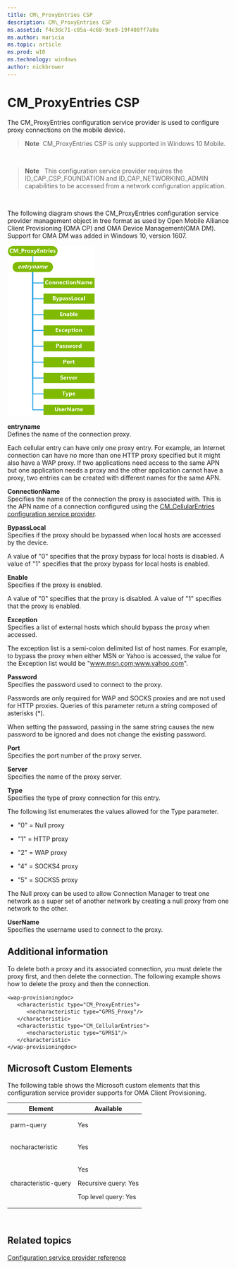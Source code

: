 ```yaml
---
title: CM\_ProxyEntries CSP
description: CM\_ProxyEntries CSP
ms.assetid: f4c3dc71-c85a-4c68-9ce9-19f408ff7a0a
ms.author: maricia
ms.topic: article
ms.prod: w10
ms.technology: windows
author: nickbrower
---
```


# CM\_ProxyEntries CSP


The CM\_ProxyEntries configuration service provider is used to configure proxy connections on the mobile device.

> **Note**  CM\_ProxyEntries CSP is only supported in Windows 10 Mobile.

 

> **Note**   This configuration service provider requires the ID\_CAP\_CSP\_FOUNDATION and ID\_CAP\_NETWORKING\_ADMIN capabilities to be accessed from a network configuration application.

 

The following diagram shows the CM\_ProxyEntries configuration service provider management object in tree format as used by Open Mobile Alliance Client Provisioning (OMA CP) and OMA Device Management(OMA DM). Support for OMA DM was added in Windows 10, version 1607.

![cm\-proxyentries csp (cp)](images/provisioning-csp-cm-proxyentries-cp.png)

<a href="" id="entryname"></a>**entryname**  
Defines the name of the connection proxy.

Each cellular entry can have only one proxy entry. For example, an Internet connection can have no more than one HTTP proxy specified but it might also have a WAP proxy. If two applications need access to the same APN but one application needs a proxy and the other application cannot have a proxy, two entries can be created with different names for the same APN.

<a href="" id="connectionname"></a>**ConnectionName**  
Specifies the name of the connection the proxy is associated with. This is the APN name of a connection configured using the [CM\_CellularEntries configuration service provider](cm-cellularentries-csp.md).

<a href="" id="bypasslocal"></a>**BypassLocal**  
Specifies if the proxy should be bypassed when local hosts are accessed by the device.

A value of "0" specifies that the proxy bypass for local hosts is disabled. A value of "1" specifies that the proxy bypass for local hosts is enabled.

<a href="" id="enable"></a>**Enable**  
Specifies if the proxy is enabled.

A value of "0" specifies that the proxy is disabled. A value of "1" specifies that the proxy is enabled.

<a href="" id="exception"></a>**Exception**  
Specifies a list of external hosts which should bypass the proxy when accessed.

The exception list is a semi-colon delimited list of host names. For example, to bypass the proxy when either MSN or Yahoo is accessed, the value for the Exception list would be "www.msn.com;www.yahoo.com".

<a href="" id="password"></a>**Password**  
Specifies the password used to connect to the proxy.

Passwords are only required for WAP and SOCKS proxies and are not used for HTTP proxies. Queries of this parameter return a string composed of asterisks (\*).

When setting the password, passing in the same string causes the new password to be ignored and does not change the existing password.

<a href="" id="port"></a>**Port**  
Specifies the port number of the proxy server.

<a href="" id="server"></a>**Server**  
Specifies the name of the proxy server.

<a href="" id="type"></a>**Type**  
Specifies the type of proxy connection for this entry.

The following list enumerates the values allowed for the Type parameter.

-   "0" = Null proxy

-   "1" = HTTP proxy

-   "2" = WAP proxy

-   "4" = SOCKS4 proxy

-   "5" = SOCKS5 proxy

The Null proxy can be used to allow Connection Manager to treat one network as a super set of another network by creating a null proxy from one network to the other.

<a href="" id="username"></a>**UserName**  
Specifies the username used to connect to the proxy.

## Additional information


To delete both a proxy and its associated connection, you must delete the proxy first, and then delete the connection. The following example shows how to delete the proxy and then the connection.

``` syntax
<wap-provisioningdoc>
   <characteristic type="CM_ProxyEntries">
      <nocharacteristic type="GPRS_Proxy"/>
   </characteristic>  
   <characteristic type="CM_CellularEntries">
      <nocharacteristic type="GPRS1"/>
   </characteristic>
</wap-provisioningdoc>
```

## Microsoft Custom Elements


The following table shows the Microsoft custom elements that this configuration service provider supports for OMA Client Provisioning.

<table>
<colgroup>
<col width="50%" />
<col width="50%" />
</colgroup>
<thead>
<tr class="header">
<th>Element</th>
<th>Available</th>
</tr>
</thead>
<tbody>
<tr class="odd">
<td><p>parm-query</p></td>
<td><p>Yes</p></td>
</tr>
<tr class="even">
<td><p>nocharacteristic</p></td>
<td><p>Yes</p></td>
</tr>
<tr class="odd">
<td><p>characteristic-query</p></td>
<td><p>Yes</p>
<p>Recursive query: Yes</p>
<p>Top level query: Yes</p></td>
</tr>
</tbody>
</table>

 

## Related topics


[Configuration service provider reference](configuration-service-provider-reference.md)

 

 







